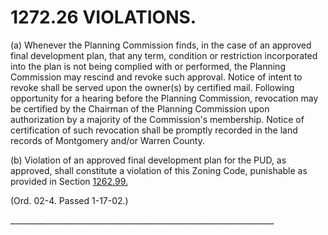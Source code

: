 1272.26 VIOLATIONS.
===================

​(a) Whenever the Planning Commission finds, in the case of an approved
final development plan, that any term, condition or restriction
incorporated into the plan is not being complied with or performed, the
Planning Commission may rescind and revoke such approval. Notice of
intent to revoke shall be served upon the owner(s) by certified mail.
Following opportunity for a hearing before the Planning Commission,
revocation may be certified by the Chairman of the Planning Commission
upon authorization by a majority of the Commission's membership. Notice
of certification of such revocation shall be promptly recorded in the
land records of Montgomery and/or Warren County.

​(b) Violation of an approved final development plan for the PUD, as
approved, shall constitute a violation of this Zoning Code, punishable
as provided in Section [1262.99.](4da6057d.html)

(Ord. 02-4. Passed 1-17-02.)

\_\_\_\_\_\_\_\_\_\_\_\_\_\_\_\_\_\_\_\_\_\_\_\_\_\_\_\_\_\_\_\_\_\_\_\_\_\_\_\_\_\_\_\_\_\_\_\_\_\_\_\_\_\_\_\_\_\_\_\_\_\_\_\_\_\_
